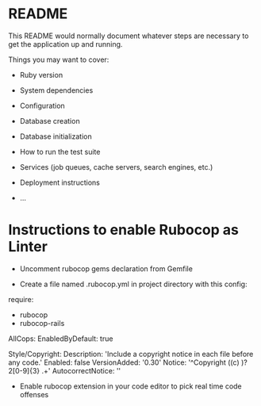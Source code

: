 # README

This README would normally document whatever steps are necessary to get the
application up and running.

Things you may want to cover:

* Ruby version

* System dependencies

* Configuration

* Database creation

* Database initialization

* How to run the test suite

* Services (job queues, cache servers, search engines, etc.)

* Deployment instructions

* ...

# Instructions to enable Rubocop as Linter

* Uncomment rubocop gems declaration from Gemfile

* Create a file named .rubocop.yml in project directory with this config:

require:
  - rubocop
  - rubocop-rails

AllCops:
  EnabledByDefault: true

Style/Copyright:
  Description: 'Include a copyright notice in each file before any code.'
  Enabled: false
  VersionAdded: '0.30'
  Notice: '^Copyright (\(c\) )?2[0-9]{3} .+'
  AutocorrectNotice: ''

* Enable rubocop extension in your code editor to pick real time code offenses